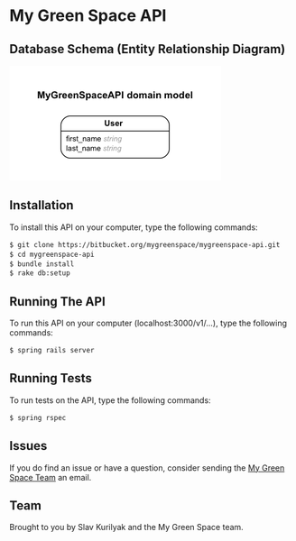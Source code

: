 My Green Space API
==================

## Database Schema (Entity Relationship Diagram)

![](/erd.png)

## Installation

To install this API on your computer, type the following commands:

```bash
$ git clone https://bitbucket.org/mygreenspace/mygreenspace-api.git
$ cd mygreenspace-api
$ bundle install
$ rake db:setup
```

## Running The API

To run this API on your computer (localhost:3000/v1/...), type the following commands:
```bash
$ spring rails server
```

## Running Tests
To run tests on the API, type the following commands:
```bash
$ spring rspec
```

## Issues

If you do find an issue or have a question, consider sending the [My Green Space Team](mailto:team@mygreenspace.ca) an email.

## Team

Brought to you by Slav Kurilyak and the My Green Space team.
